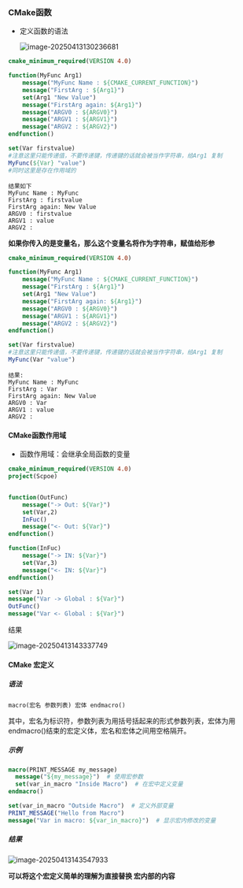### CMake函数

- 定义函数的语法

  ![image-20250413130236681](https://mrzhb.oss-cn-chengdu.aliyuncs.com/image-20250413130236681.png)

```cmake
cmake_minimum_required(VERSION 4.0)

function(MyFunc Arg1)
    message("MyFunc Name : ${CMAKE_CURRENT_FUNCTION}")
    message("FirstArg : ${Arg1}")
    set(Arg1 "New Value")
    message("FirstArg again: ${Arg1}")
    message("ARGV0 : ${ARGV0}")
    message("ARGV1 : ${ARGV1}")
    message("ARGV2 : ${ARGV2}")
endfunction()

set(Var firstvalue)
#注意这里只能传递值，不要传递键，传递键的话就会被当作字符串，给Arg1 复制
MyFunc(${Var} "value")
#同时这里是存在作用域的
```

```
结果如下
MyFunc Name : MyFunc
FirstArg : firstvalue
FirstArg again: New Value
ARGV0 : firstvalue
ARGV1 : value
ARGV2 :
```



**如果你传入的是变量名，那么这个变量名将作为字符串，赋值给形参**

```cmake
cmake_minimum_required(VERSION 4.0)

function(MyFunc Arg1)
    message("MyFunc Name : ${CMAKE_CURRENT_FUNCTION}")
    message("FirstArg : ${Arg1}")
    set(Arg1 "New Value")
    message("FirstArg again: ${Arg1}")
    message("ARGV0 : ${ARGV0}")
    message("ARGV1 : ${ARGV1}")
    message("ARGV2 : ${ARGV2}")
endfunction()

set(Var firstvalue)
#注意这里只能传递值，不要传递键，传递键的话就会被当作字符串，给Arg1 复制
MyFunc(Var "value")
```

```
结果:
MyFunc Name : MyFunc
FirstArg : Var
FirstArg again: New Value
ARGV0 : Var
ARGV1 : value
ARGV2 :
```



#### CMake函数作用域

- 函数作用域：会继承全局函数的变量

```cmake
cmake_minimum_required(VERSION 4.0)
project(Scpoe)


function(OutFunc)
    message("-> Out: ${Var}")
    set(Var,2)
    InFuc()
    message("<- Out: ${Var}")
endfunction()

function(InFuc)
    message("-> IN: ${Var}")
    set(Var,3)
    message("<- IN: ${Var}")
endfunction()

set(Var 1)
message("Var -> Global : ${Var}")
OutFunc()
message("Var <- Global : ${Var}")
```

结果

![image-20250413143337749](https://mrzhb.oss-cn-chengdu.aliyuncs.com/image-20250413143337749.png)

#### CMake 宏定义

##### 语法

```
macro(宏名 参数列表) 宏体 endmacro()
```

其中，宏名为标识符，参数列表为用括号括起来的形式参数列表，宏体为用endmacro()结束的宏定义体，宏名和宏体之间用空格隔开。

##### 示例

```cmake
macro(PRINT_MESSAGE my_message)
  message("${my_message}")  # 使用宏参数
  set(var_in_macro "Inside Macro")  # 在宏中定义变量
endmacro()

set(var_in_macro "Outside Macro")  # 定义外部变量
PRINT_MESSAGE("Hello from Macro")
message("Var in macro: ${var_in_macro}")  # 显示宏内修改的变量
```

##### 结果

![image-20250413143547933](https://mrzhb.oss-cn-chengdu.aliyuncs.com/image-20250413143547933.png)



**可以将这个宏定义简单的理解为直接替换 宏内部的内容**